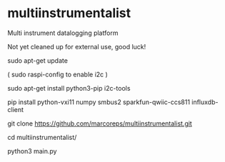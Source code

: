 # multiinstrumentalist
Multi instrument datalogging platform

Not yet cleaned up for external use, good luck!

sudo apt-get update

( sudo raspi-config to enable i2c )

sudo apt-get install python3-pip i2c-tools

pip install python-vxi11 numpy smbus2 sparkfun-qwiic-ccs811 influxdb-client

git clone https://github.com/marcoreps/multiinstrumentalist.git

cd multiinstrumentalist/

python3 main.py
